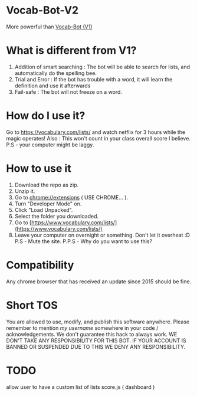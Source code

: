 # Vocab-Bot-V2
More powerful than [Vocab-Bot (V1)](https://github.com/ChiefChippy2/Vocab-Bot) 
# What is different from V1?

 1. Addition of smart searching : The bot will be able to search for lists, and automatically do the spelling bee.
 2. Trial and Error : If the bot has trouble with a word, it will learn the definition and use it afterwards
 3. Fail-safe : The bot will not freeze on a word.
# How do I use it?

Go to https://vocabulary.com/lists/ and watch netflix for 3 hours while the magic operates! Also : This won't count in your class overall score I believe. 
P.S - your computer might be laggy.

# How to use it

1.  Download the repo as zip.
2.  Unzip it.
3.  Go to [chrome://extensions](chrome://extensions) ( USE CHROME... ).
4.  Turn "Developer Mode" on.
5.  Click "Load Unpacked".
6.  Select the folder you downloaded.
7.  Go to  [https://www.vocabulary.com/lists/](https://www.vocabulary.com/lists/)
8.  Leave your computer on overnight or something. Don't let it overheat :D P.S - Mute the site. P.P.S - Why do you want to use this?
# Compatibility
Any chrome browser that has received an update since 2015 should be fine.

# Short TOS

You are allowed to use, modify, and publish this software anywhere. Please remember to mention  _my username_ somewhere in your code / acknowledgements. We don't guarantee this hack to always work. WE DON'T TAKE ANY RESPONSIBILITY FOR THIS BOT. IF YOUR ACCOUNT IS BANNED OR SUSPENDED DUE TO THIS WE DENY ANY RESPONSIBILITY.

# TODO
allow user to have a custom list of lists
score.js ( dashboard )
